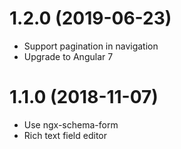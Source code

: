 # 1.2.0 (2019-06-23)

- Support pagination in navigation
- Upgrade to Angular 7

# 1.1.0 (2018-11-07)

- Use ngx-schema-form
- Rich text field editor
